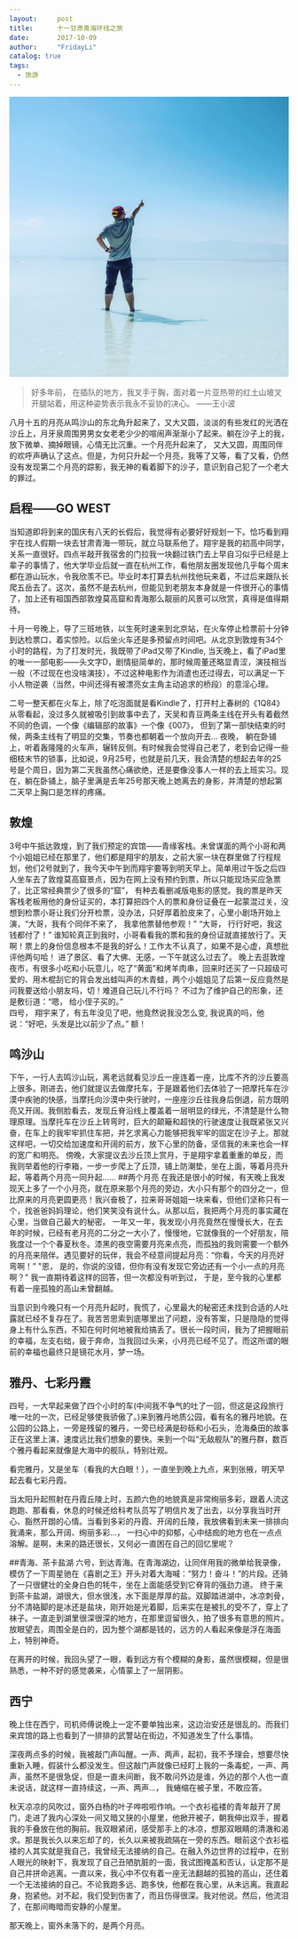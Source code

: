```yaml
---
layout:     post
title:      十一甘肃青海环线之旅
date:       2017-10-09
author:     "FridayLi"
catalog: true
tags:
  - 旅游
---
```


![描述](/img/old-post/b4d843ae3fb1674c0498920d0e640272.JPEG)

> 好多年前， 在插队的地方，我叉手于胸，面对着一片亚热带的红土山坡叉开腿站着，用这种姿势表示我永不妥协的决心。      ——王小波

八月十五的月亮从鸣沙山的东北角升起来了，又大又圆，淡淡的有些发红的光洒在沙丘上，月牙泉周围男男女女老老少少的喧闹声渐渐小了起来。躺在沙子上的我，放下微单、摘掉眼镜，心情无比沉重。一个月亮升起来了， 又大又圆，周围同伴的欢呼声确认了这点。但是，为何只升起一个月亮，我等了又等，看了又看，仍然没有发现第二个月亮的踪影，我无神的看着脚下的沙子，意识到自己犯了一个老大的罪过。

## 启程——GO WEST
当知道即将到来的国庆有八天的长假后，我觉得有必要好好规划一下。恰巧看到翔宇在找人假期一块去甘肃青海一带玩，就立马联系他了。翔宇是我的初高中同学，关系一直很好。四点半敲开我宿舍的门拉我一块翻过铁门去上早自习似乎已经是上辈子的事情了，他大学毕业后就一直在杭州工作，看他朋友圈发现他几乎每个周末都在游山玩水，令我欣羡不已。毕业时本打算去杭州找他玩来着，不过后来跟队长爬五岳去了。这次，虽然不是去杭州，但能见到老朋友本身就是一件很开心的事情了，加上还有祖国西部敦煌莫高窟和青海那么靓丽的风景可以欣赏，真得是值得期待。

十月一号晚上，导了三班地铁，以生死时速来到北京站，在火车停止检票前十分钟到达检票口，着实惊险。以后坐火车还是多预留点时间吧。从北京到敦煌有34个小时的路程，为了打发时光，我既带了iPad又带了Kindle, 当天晚上，看了iPad里的唯一一部电影——头文字D，剧情挺简单的，那时候周董还略显青涩，演技相当一般（不过现在也没啥演技），不过这种电影作为消遣也还过得去，可以满足一下小人物逆袭（当然，中间还得有被漂亮女主角主动追求的桥段）的意淫心理。

二号一整天都在火车上，除了吃泡面就是看Kindle了，打开村上春树的《1Q84》从零看起，没过多久就被吸引到故事中去了，天吴和青豆两条主线在开头有着截然不同的色调，一个像《编辑部的故事》一个像《007》， 但到了第一部快结束的时候，两条主线有了明显的交集，节奏也都朝着一个放向开去... 
夜晚， 躺在卧铺上，听着轰隆隆的火车声，辗转反侧。有时候我会觉得自己老了，老到会记得一些细枝末节的锁事，比如说，9月25号，也就是前几天，我会清楚的想起去年的25号是个周日，因为第二天我虽然心痛欲绝，还是要像没事人一样的去上班实习。现在，躺在卧铺上，脑子里满是去年25号那天晚上她离去的身影，并清楚的想起第二天早上胸口是怎样的疼痛。

## 敦煌
3号中午抵达敦煌，到了我们预定的宾馆——青缘客栈。未曾谋面的两个小哥和两个小姐姐已经在那里了，他们都是翔宇的朋友，之前大家一块在群里做了行程规划，他们2号就到了，我今天中午到而翔宇要等到明天早上。简单用过午饭之后四人坐车去了敦煌莫高窟景点，因为在网上没有预约到票，所以只能现场买应急票了，比正常经典票少了很多的“窟”， 有种去看删减版电影的感觉。我的票是昨天客栈老板用他的身份证买的，本打算把四个人的票和身份证叠在一起蒙混过关，没想到检票小哥让我们分开检票，没办法，只好厚着脸皮来了，心里小剧场开始上演，“大哥，我有个同伴不来了， 我拿他票替他参观！”  “大哥， 行行好吧，我这钱都付了！” 谁知轮真正到我时，小哥看看我的票和我的身份证就直接放行了。天啊！票上的身份信息根本不是我的好么！工作太不认真了，如果不是心虚，真想批评他两句哈！
进了景区、看了大佛、无感，一下午就这么过去了。
晚上去逛敦煌夜市，有很多小吃和小玩意儿，吃了“黄面”和烤羊肉串，回来时还买了一只超级可爱的、用木棍刮它的背会发出蛙叫声的木青蛙，两个小姐姐见了后第一反应竟然是问我要送给小朋友吗，切！难道自己玩儿不行吗？ 不过为了维护自己的形象，还是敷衍道：“嗯， 给小侄子买的。”  
四号， 翔宇来了，有五年没见了吧，他竟然说我没怎么变, 我说真的吗，他说：“好吧，头发是比以前少了点。”  额！
## 鸣沙山
下午，一行人去鸣沙山玩，离老远就看见沙丘一座连着一座，比库不齐的沙丘要高上很多。刚进去，他们就提议去做摩托车，于是跟着他们去体验了一把摩托车在沙漠中疾驰的快感，当摩托向沙漠中央行驶时，一座座沙丘往我身后倒退，前方既明亮又开阔。我侧脸看去，发现丘脊沿线上覆盖着一层明显的绿光，不清楚是什么物理原理。当摩托车在沙丘上转弯时，巨大的颠簸和超快的行驶速度让我既紧张又兴奋，在车上的我牢牢抓住车把，并乞求离心力能够把我牢牢的固定在沙子上。那就这样吧，一切交给加速度和开阔的前方，放下心里的防备，坚信我的未来也会一样的宽广和明亮。
傍晚，大家提议去沙丘顶上赏月，于是翔宇拿着重重的单反，而我则举着他的行李箱，一步一步爬上了丘顶，铺上防潮垫，坐在上面，等着月亮升起，等着两个月亮一同升起......
##两个月亮
在我还是很小的时候，有天晚上我发现天上多了一个小月亮，就在原来那个月亮的旁边，大小只有那个的四分之一，但比原来的月亮更圆更亮！我兴奋极了，拉来哥哥姐姐一块来看，但他们坚称只有一个，找爸爸妈妈理论，他们笑笑没有说什么。从那以后，我把两个月亮的事实藏在心里，当做自己最大的秘密。
一年又一年，我发现小月亮竟然在慢慢长大，在去年的时候，已经有老月亮的二分之一大小了，慢慢地，它就像我的一个好朋友，陪我度过一个个春夏秋冬。漆黑的夜空需要月亮来点亮，而孤独的我则需要一个额外的月亮来陪伴。遇见要好的玩伴，我会不经意间提起月亮：“你看，今天的月亮好弯啊！” "恩， 是的，你说的没错，但你有没有发现它旁边还有一个小一点的月亮啊？" 我一直期待着这样的回答，但一次都没有听到过， 于是，至今我的心里都有着一座孤独的高山未曾翻越。


当意识到今晚只有一个月亮升起时，我慌了，心里最大的秘密还未找到合适的人吐露就已经不复存在了。我苦苦思索到底哪里出了问题，没有答案，只是隐隐的觉得身上有什么东西，不知在何时何地被我给搞丢了。很长一段时间，我为了把握眼前的幸福，左支右绌，疲于奔命，当我回过头来，小月亮已经不见了。而这所谓的眼前的幸福也最终只是镜花水月，梦一场。

## 雅丹、七彩丹霞
四号，一大早起来做了四个小时的车(中间我不争气的吐了一回，但这是这段旅行唯一吐的一次，已经足够使我骄傲了。)来到雅丹地质公园，看有名的雅丹地貌。在公园的公路上，一旁是残留的雅丹，一旁已经满是砂砾和小石头，沧海桑田的故事正在这里上演，速度远比我们想象的要快。来到一个叫“无敌舰队”的雅丹群，数百个雅丹看起来就像是大海中的舰队，特别壮观。

看完雅丹，又是坐车（看我的大白眼！），一直坐到晚上九点，来到张掖，明天早起去看七彩丹霞。

当太阳升起照射在丹霞丘陵上时，五颜六色的地貌真是非常绚丽多彩，跟着人流这跑跑、那看看，休息的时候还给科考队员写了明信片发了出去，以分享我当时开心、豁然开朗的心情。当看到多彩的丹霞、开阔的丘陵，我放佛看到未来一排排向我涌来，那么开阔、绚丽多彩...， 一扫心中的抑郁，心中结痂的地方也在一点点溶解。是啊，未来的路还很长，又何必一直困在自己的回忆里呢？

##青海、茶卡盐湖
六号，到达青海。在青海湖边，让同伴用我的微单给我录像， 模仿了一下周星驰在《喜剧之王》开头对着大海喊：“努力！奋斗！”的片段。还骑了一只很健壮的全身白色的牦牛，坐在上面能感受到它脊背的强劲力道。
终于来到茶卡盐湖，湖很大，但水很浅，水下面是厚厚的盐。双脚踏进湖中，冰凉刺骨，分不清硌脚的是冰还是盐块，刚开始是光着脚，后来实在是被扎的受不了，穿上了袜子。一直走到湖里很深很深的地方，在那里逗留很久，拍了很多有意思的照片。放眼望去，周围全是白的，因为整个湖都是钱的，远方的人看起来像是浮在海面上，特别神奇。

在离开的时候，我回头望了一眼，看到远方有个模糊的身影，虽然很模糊，但是很熟悉，一种不好的感觉袭来，心情蒙上了一层阴影。
## 西宁
晚上住在西宁，司机师傅说晚上一定不要单独出来，这边治安还是很乱的。而我们来宾馆的路上也看到了一排排的武警站在街边，不知道发生了什么事情。

深夜两点多的时候，我被敲门声叫醒。一声、两声，起初，我不予理会，想要尽快重新入睡，假装什么都没发生。但这敲门声就像已经盯上我的一条毒蛇，一声、两声，虽然不是很急促，但是一直未间断，我不敢问外边是谁，外边的那个人也一直未说话，就这样一直持续这，一声、两声...， 我蜷缩在被子里，不敢应答。

秋天凉凉的风吹过，窗外白杨的叶子哗啦啦作响。一个衣衫褴褛的青年敲开了房门，走进了我内心深处一间又暗又狭的小屋里，他掀开被子，朝我伸出双手，握着我的手叠放在他的胸前。我双眼紧闭，感受那手上的冰凉，想那双眼睛的清澈和渴求。那是我长久以来忘却了的，长久以来被我疏隔在一旁的东西。眼前这个衣衫褴褛的人其实就是我自己，我曾经无法接纳的自己。在融入外边世界的过程中，在别人眼光的映射下，我发现了自己丑陋肮脏的一面，我试图掩盖和否认，认定那不是自己并拼命逃离。一直以来，我心中不仅有着一座无法翻越的孤独的高山，还住着一个无法接纳的自己。不论我跑多远、跑多快，他都在我心里，从未远离。我直起身，抱紧他。对不起，我们受到伤害了，而且伤得很深。我对他说。然后，他流泪了，在那间晦暗而安静的小屋里。

那天晚上，窗外未落下的，是两个月亮。



